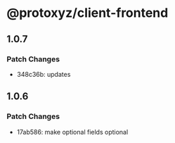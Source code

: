 # @protoxyz/client-frontend

## 1.0.7

### Patch Changes

- 348c36b: updates

## 1.0.6

### Patch Changes

- 17ab586: make optional fields optional
